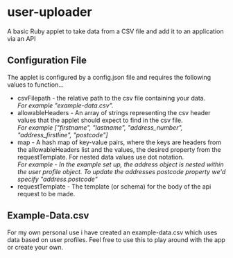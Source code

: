 # user-uploader
A basic Ruby applet to take data from a CSV file and add it to an application via an API

## Configuration File
The applet is configured by a config.json file and requires the following values to function...
- csvFilepath - the relative path to the csv file containing your data.  
*For example "example-data.csv".*
- allowableHeaders - An array of strings representing the csv header values that the applet should expect to find in the csv file.   
*For example ["firstname", "lastname", "address_number", "address_firstline", "postcode"]*
- map - A hash map of key-value pairs, where the keys are headers from the allowableHeaders list and the values, the desired property from the requestTemplate. For nested data values use dot notation.  
*For example - In the example set up, the address object is nested within the user profile object. To update the addresses postcode property we'd specify "address.postcode"*
- requestTemplate - The template (or schema) for the body of the api request to be made.

## Example-Data.csv
For my own personal use i have created an example-data.csv which uses data based on user profiles. Feel free to use this to play around with the app or create your own.
